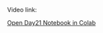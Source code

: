 Video link:

[Open Day21 Notebook in Colab](https://colab.research.google.com/github/Harshkumar-2024/100-days-of-machine-learning/blob/main/day21-bivariate-analysis/day21.ipynb)
